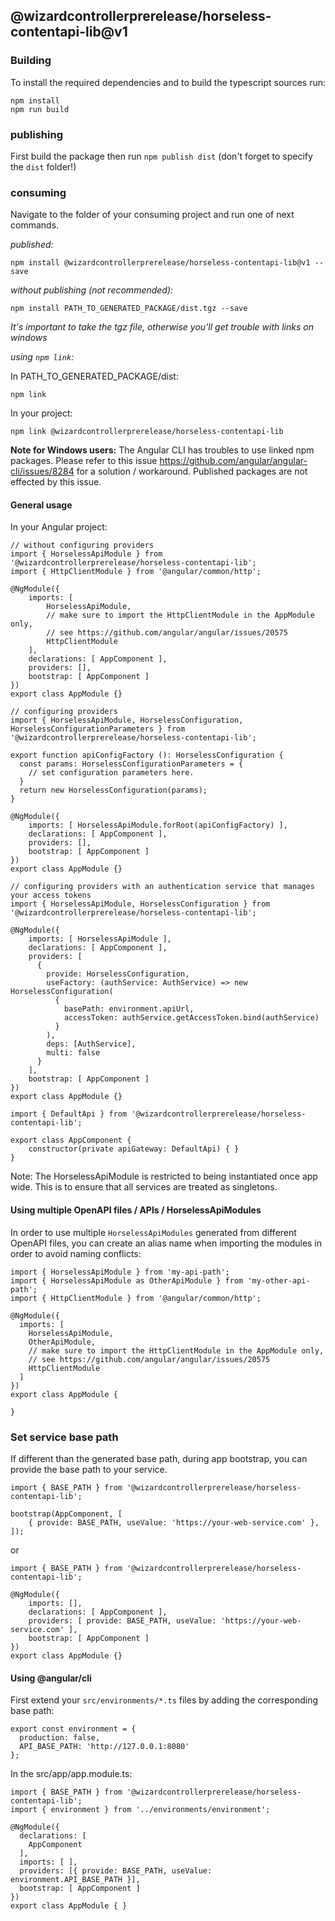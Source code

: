 ## @wizardcontrollerprerelease/horseless-contentapi-lib@v1

### Building

To install the required dependencies and to build the typescript sources run:
```
npm install
npm run build
```

### publishing

First build the package then run ```npm publish dist``` (don't forget to specify the `dist` folder!)

### consuming

Navigate to the folder of your consuming project and run one of next commands.

_published:_

```
npm install @wizardcontrollerprerelease/horseless-contentapi-lib@v1 --save
```

_without publishing (not recommended):_

```
npm install PATH_TO_GENERATED_PACKAGE/dist.tgz --save
```

_It's important to take the tgz file, otherwise you'll get trouble with links on windows_

_using `npm link`:_

In PATH_TO_GENERATED_PACKAGE/dist:
```
npm link
```

In your project:
```
npm link @wizardcontrollerprerelease/horseless-contentapi-lib
```

__Note for Windows users:__ The Angular CLI has troubles to use linked npm packages.
Please refer to this issue https://github.com/angular/angular-cli/issues/8284 for a solution / workaround.
Published packages are not effected by this issue.


#### General usage

In your Angular project:


```
// without configuring providers
import { HorselessApiModule } from '@wizardcontrollerprerelease/horseless-contentapi-lib';
import { HttpClientModule } from '@angular/common/http';

@NgModule({
    imports: [
        HorselessApiModule,
        // make sure to import the HttpClientModule in the AppModule only,
        // see https://github.com/angular/angular/issues/20575
        HttpClientModule
    ],
    declarations: [ AppComponent ],
    providers: [],
    bootstrap: [ AppComponent ]
})
export class AppModule {}
```

```
// configuring providers
import { HorselessApiModule, HorselessConfiguration, HorselessConfigurationParameters } from '@wizardcontrollerprerelease/horseless-contentapi-lib';

export function apiConfigFactory (): HorselessConfiguration {
  const params: HorselessConfigurationParameters = {
    // set configuration parameters here.
  }
  return new HorselessConfiguration(params);
}

@NgModule({
    imports: [ HorselessApiModule.forRoot(apiConfigFactory) ],
    declarations: [ AppComponent ],
    providers: [],
    bootstrap: [ AppComponent ]
})
export class AppModule {}
```

```
// configuring providers with an authentication service that manages your access tokens
import { HorselessApiModule, HorselessConfiguration } from '@wizardcontrollerprerelease/horseless-contentapi-lib';

@NgModule({
    imports: [ HorselessApiModule ],
    declarations: [ AppComponent ],
    providers: [
      {
        provide: HorselessConfiguration,
        useFactory: (authService: AuthService) => new HorselessConfiguration(
          {
            basePath: environment.apiUrl,
            accessToken: authService.getAccessToken.bind(authService)
          }
        ),
        deps: [AuthService],
        multi: false
      }
    ],
    bootstrap: [ AppComponent ]
})
export class AppModule {}
```

```
import { DefaultApi } from '@wizardcontrollerprerelease/horseless-contentapi-lib';

export class AppComponent {
    constructor(private apiGateway: DefaultApi) { }
}
```

Note: The HorselessApiModule is restricted to being instantiated once app wide.
This is to ensure that all services are treated as singletons.

#### Using multiple OpenAPI files / APIs / HorselessApiModules
In order to use multiple `HorselessApiModules` generated from different OpenAPI files,
you can create an alias name when importing the modules
in order to avoid naming conflicts:
```
import { HorselessApiModule } from 'my-api-path';
import { HorselessApiModule as OtherApiModule } from 'my-other-api-path';
import { HttpClientModule } from '@angular/common/http';

@NgModule({
  imports: [
    HorselessApiModule,
    OtherApiModule,
    // make sure to import the HttpClientModule in the AppModule only,
    // see https://github.com/angular/angular/issues/20575
    HttpClientModule
  ]
})
export class AppModule {

}
```


### Set service base path
If different than the generated base path, during app bootstrap, you can provide the base path to your service.

```
import { BASE_PATH } from '@wizardcontrollerprerelease/horseless-contentapi-lib';

bootstrap(AppComponent, [
    { provide: BASE_PATH, useValue: 'https://your-web-service.com' },
]);
```
or

```
import { BASE_PATH } from '@wizardcontrollerprerelease/horseless-contentapi-lib';

@NgModule({
    imports: [],
    declarations: [ AppComponent ],
    providers: [ provide: BASE_PATH, useValue: 'https://your-web-service.com' ],
    bootstrap: [ AppComponent ]
})
export class AppModule {}
```


#### Using @angular/cli
First extend your `src/environments/*.ts` files by adding the corresponding base path:

```
export const environment = {
  production: false,
  API_BASE_PATH: 'http://127.0.0.1:8080'
};
```

In the src/app/app.module.ts:
```
import { BASE_PATH } from '@wizardcontrollerprerelease/horseless-contentapi-lib';
import { environment } from '../environments/environment';

@NgModule({
  declarations: [
    AppComponent
  ],
  imports: [ ],
  providers: [{ provide: BASE_PATH, useValue: environment.API_BASE_PATH }],
  bootstrap: [ AppComponent ]
})
export class AppModule { }
```
